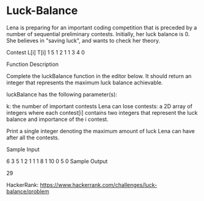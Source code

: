 # Luck-Balance
Lena is preparing for an important coding competition that is preceded by a number of sequential preliminary contests. Initially, her luck balance is 0. She believes in "saving luck", and wants to check her theory. 

Contest		L[i]	T[i]
1		      5	      1
2		      1	      1
3		      4	      0


Function Description

Complete the luckBalance function in the editor below. It should return an integer that represents the maximum luck balance achievable.

luckBalance has the following parameter(s):

k: the number of important contests Lena can lose
contests: a 2D array of integers where each contest[i] contains two integers that represent the luck balance and importance of the i contest.

Print a single integer denoting the maximum amount of luck Lena can have after all the contests.

Sample Input

6 3
5 1
2 1
1 1
8 1
10 0
5 0
Sample Output

29

HackerRank: https://www.hackerrank.com/challenges/luck-balance/problem
